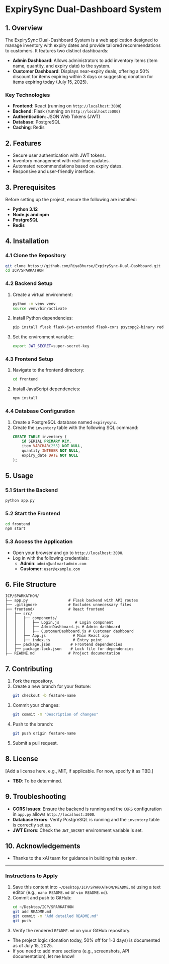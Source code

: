 

# ExpirySync Dual-Dashboard System

## 1. Overview
The ExpirySync Dual-Dashboard System is a web application designed to manage inventory with expiry dates and provide tailored recommendations to customers. It features two distinct dashboards:

- **Admin Dashboard**: Allows administrators to add inventory items (item name, quantity, and expiry date) to the system.
- **Customer Dashboard**: Displays near-expiry deals, offering a 50% discount for items expiring within 3 days or suggesting donation for items expiring today (July 15, 2025).

### Key Technologies
- **Frontend**: React (running on `http://localhost:3000`)
- **Backend**: Flask (running on `http://localhost:5000`)
- **Authentication**: JSON Web Tokens (JWT)
- **Database**: PostgreSQL
- **Caching**: Redis

## 2. Features
- Secure user authentication with JWT tokens.
- Inventory management with real-time updates.
- Automated recommendations based on expiry dates.
- Responsive and user-friendly interface.

## 3. Prerequisites
Before setting up the project, ensure the following are installed:
- **Python 3.12**
- **Node.js and npm**
- **PostgreSQL**
- **Redis**

## 4. Installation

### 4.1 Clone the Repository
```bash
git clone https://github.com/RiyaBhurse/ExpirySync-Dual-Dashboard.git
cd ICP/SPARKATHON
```

### 4.2 Backend Setup
1. Create a virtual environment:
   ```bash
   python -m venv venv
   source venv/bin/activate
   ```
2. Install Python dependencies:
   ```bash
   pip install flask flask-jwt-extended flask-cors psycopg2-binary redis
   ```
3. Set the environment variable:
   ```bash
   export JWT_SECRET=super-secret-key
   ```

### 4.3 Frontend Setup
1. Navigate to the frontend directory:
   ```bash
   cd frontend
   ```
2. Install JavaScript dependencies:
   ```bash
   npm install
   ```

### 4.4 Database Configuration
1. Create a PostgreSQL database named `expirysync`.
2. Create the `inventory` table with the following SQL command:
   ```sql
   CREATE TABLE inventory (
       id SERIAL PRIMARY KEY,
       item VARCHAR(255) NOT NULL,
       quantity INTEGER NOT NULL,
       expiry_date DATE NOT NULL
   );
   ```

## 5. Usage

### 5.1 Start the Backend
```bash
python app.py
```

### 5.2 Start the Frontend
```bash
cd frontend
npm start
```

### 5.3 Access the Application
- Open your browser and go to `http://localhost:3000`.
- Log in with the following credentials:
  - **Admin**: `admin@walmartadmin.com`
  - **Customer**: `user@example.com`

## 6. File Structure
```
ICP/SPARKATHON/
├── app.py                  # Flask backend with API routes
├── .gitignore              # Excludes unnecessary files
├── frontend/               # React frontend
│   ├── src/
│   │   ├── components/
│   │   │   ├── Login.js       # Login component
│   │   │   ├── AdminDashboard.js # Admin dashboard
│   │   │   ├── CustomerDashboard.js # Customer dashboard
│   │   ├── App.js            # Main React app
│   │   ├── index.js          # Entry point
│   ├── package.json         # Frontend dependencies
│   ├── package-lock.json    # Lock file for dependencies
├── README.md               # Project documentation
```

## 7. Contributing
1. Fork the repository.
2. Create a new branch for your feature:
   ```bash
   git checkout -b feature-name
   ```
3. Commit your changes:
   ```bash
   git commit -m "Description of changes"
   ```
4. Push to the branch:
   ```bash
   git push origin feature-name
   ```
5. Submit a pull request.

## 8. License
[Add a license here, e.g., MIT, if applicable. For now, specify it as TBD.]
- **TBD**: To be determined.

## 9. Troubleshooting
- **CORS Issues**: Ensure the backend is running and the `CORS` configuration in `app.py` allows `http://localhost:3000`.
- **Database Errors**: Verify PostgreSQL is running and the `inventory` table is correctly set up.
- **JWT Errors**: Check the `JWT_SECRET` environment variable is set.

## 10. Acknowledgements
- Thanks to the xAI team for guidance in building this system.

---

### Instructions to Apply
1. Save this content into `~/Desktop/ICP/SPARKATHON/README.md` using a text editor (e.g., `nano README.md` or `vim README.md`).
2. Commit and push to GitHub:
   ```bash
   cd ~/Desktop/ICP/SPARKATHON
   git add README.md
   git commit -m "Add detailed README.md"
   git push
   ```
3. Verify the rendered `README.md` on your GitHub repository.



- The project logic (donation today, 50% off for 1-3 days) is documented as of July 15, 2025.
- If you need to add more sections (e.g., screenshots, API documentation), let me know!

